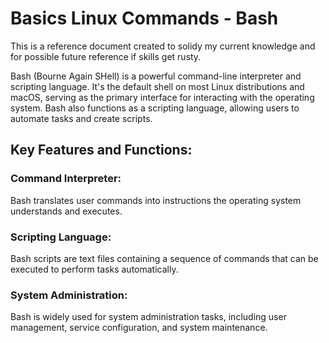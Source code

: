 # Basics Linux Commands - Bash
This is a reference document created to solidy my current knowledge and for possible future reference if skills get rusty.

Bash (Bourne Again SHell) is a powerful command-line interpreter and scripting language. It's the default shell on most Linux distributions and macOS, serving as the primary interface for interacting with the operating system. Bash also functions as a scripting language, allowing users to automate tasks and create scripts. 
## Key Features and Functions:
### Command Interpreter:
Bash translates user commands into instructions the operating system understands and executes. 
### Scripting Language:
Bash scripts are text files containing a sequence of commands that can be executed to perform tasks automatically. 
### System Administration:
Bash is widely used for system administration tasks, including user management, service configuration, and system maintenance. 

